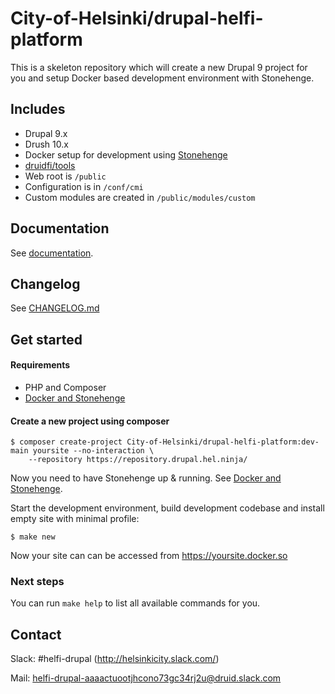 # City-of-Helsinki/drupal-helfi-platform

This is a skeleton repository which will create a new Drupal 9 project for you and setup Docker based development
environment with Stonehenge.

## Includes

- Drupal 9.x
- Drush 10.x
- Docker setup for development using [Stonehenge](https://github.com/druidfi/stonehenge)
- [druidfi/tools](https://github.com/druidfi/tools)
- Web root is `/public`
- Configuration is in `/conf/cmi`
- Custom modules are created in `/public/modules/custom`

## Documentation

See [documentation](/documentation).

## Changelog

See [CHANGELOG.md](/CHANGELOG.md)


## Get started

#### Requirements

- PHP and Composer
- [Docker and Stonehenge](https://github.com/druidfi/guidelines/blob/master/docs/local_dev_env.md)

#### Create a new project using composer

```
$ composer create-project City-of-Helsinki/drupal-helfi-platform:dev-main yoursite --no-interaction \
    --repository https://repository.drupal.hel.ninja/
```

Now you need to have Stonehenge up & running. See [Docker and Stonehenge](https://github.com/druidfi/guidelines/blob/master/docs/local_dev_env.md).

Start the development environment, build development codebase and install empty site with minimal profile:

```
$ make new
```

Now your site can can be accessed from https://yoursite.docker.so

### Next steps

You can run `make help` to list all available commands for you.


## Contact

Slack: #helfi-drupal (http://helsinkicity.slack.com/)

Mail: helfi-drupal-aaaactuootjhcono73gc34rj2u@druid.slack.com
